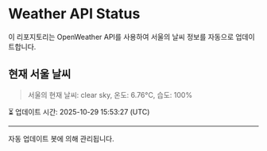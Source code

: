 
# Weather API Status

이 리포지토리는 OpenWeather API를 사용하여 서울의 날씨 정보를 자동으로 업데이트합니다.

## 현재 서울 날씨
> 서울의 현재 날씨: clear sky, 온도: 6.76°C, 습도: 100%

⏳ 업데이트 시간: 2025-10-29 15:53:27 (UTC)

---
자동 업데이트 봇에 의해 관리됩니다.
